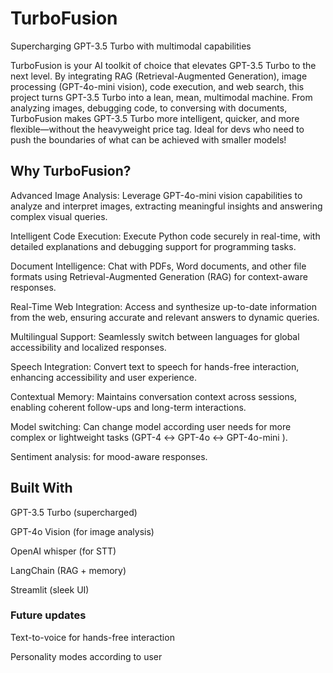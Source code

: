 # TurboFusion

Supercharging GPT-3.5 Turbo with multimodal capabilities

TurboFusion is your AI toolkit of choice that elevates GPT-3.5 Turbo to the next level. By integrating RAG (Retrieval-Augmented Generation), image processing (GPT-4o-mini vision), code execution, and web search, this project turns GPT-3.5 Turbo into a lean, mean, multimodal machine. From analyzing images, debugging code, to conversing with documents, TurboFusion makes GPT-3.5 Turbo more intelligent, quicker, and more flexible—without the heavyweight price tag. Ideal for devs who need to push the boundaries of what can be achieved with smaller models!

## Why TurboFusion?

Advanced Image Analysis: Leverage GPT-4o-mini vision capabilities to analyze and interpret images, extracting meaningful insights and answering complex visual queries.

Intelligent Code Execution: Execute Python code securely in real-time, with detailed explanations and debugging support for programming tasks.

Document Intelligence: Chat with PDFs, Word documents, and other file formats using Retrieval-Augmented Generation (RAG) for context-aware responses.

Real-Time Web Integration: Access and synthesize up-to-date information from the web, ensuring accurate and relevant answers to dynamic queries.

Multilingual Support: Seamlessly switch between languages for global accessibility and localized responses.

Speech Integration: Convert text to speech for hands-free interaction, enhancing accessibility and user experience.

Contextual Memory: Maintains conversation context across sessions, enabling coherent follow-ups and long-term interactions.

Model switching: Can change model according user needs for more complex or lightweight tasks (GPT-4 ↔ GPT-4o ↔ GPT-4o-mini ).

Sentiment analysis: for mood-aware responses.


## Built With

GPT-3.5 Turbo (supercharged)

GPT-4o Vision (for image analysis)

OpenAI whisper (for STT)

LangChain (RAG + memory)

Streamlit (sleek UI)

### Future updates


Text-to-voice for hands-free interaction

Personality modes according to user



